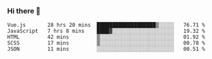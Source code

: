 ### Hi there 👋

<!--
**xin-code/Xin-code** is a ✨ _special_ ✨ repository because its `README.md` (this file) appears on your GitHub profile.

Here are some ideas to get you started:
<!--START_SECTION:waka-->
```text
Vue.js       28 hrs 20 mins  ███████████████████▒░░░░░   76.71 % 
JavaScript   7 hrs 8 mins    ████▓░░░░░░░░░░░░░░░░░░░░   19.32 % 
HTML         42 mins         ▒░░░░░░░░░░░░░░░░░░░░░░░░   01.92 % 
SCSS         17 mins         ▒░░░░░░░░░░░░░░░░░░░░░░░░   00.78 % 
JSON         11 mins         ░░░░░░░░░░░░░░░░░░░░░░░░░   00.51 % 
```
<!--END_SECTION:waka-->
